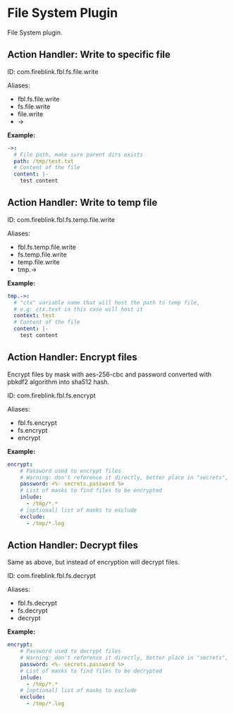 # File System Plugin

File System plugin.

## Action Handler: Write to specific file

ID: com.fireblink.fbl.fs.file.write

Aliases:
 - fbl.fs.file.write
 - fs.file.write
 - file.write
 - \->
 
**Example:**

```yaml
->: 
  # File path, make sure parent dirs exists
  path: /tmp/test.txt
  # Content of the file
  content: |-
    test content
``` 

## Action Handler: Write to temp file

ID: com.fireblink.fbl.fs.temp.file.write

Aliases:
 - fbl.fs.temp.file.write
 - fs.temp.file.write
 - temp.file.write
 - tmp.->
 
**Example:**
 
```yaml
tmp.->: 
  # "ctx" variable name that will host the path to temp file,
  # e.g: ctx.test in this case will host it
  context: test
  # Content of the file
  content: |-
    test content
``` 
 
## Action Handler: Encrypt files
 
Encrypt files by mask with aes-256-cbc and password converted with pbkdf2 algorithm into sha512 hash.

ID: com.fireblink.fbl.fs.encrypt

Aliases:
 - fbl.fs.encrypt
 - fs.encrypt
 - encrypt
 
**Example:**

```yaml
encrypt:
    # Password used to encrypt files
    # Warning: don't reference it directly, better place in "secrets", as in report it will be masked.    
    password: <%- secrets.password %>
    # List of masks to find files to be encrypted
    inlude:
      - /tmp/*.*      
    # [optional] list of masks to exclude
    exclude:
      - /tmp/*.log
```

## Action Handler: Decrypt files

Same as above, but instead of encryption will decrypt files.

ID: com.fireblink.fbl.fs.decrypt

Aliases:
 - fbl.fs.decrypt
 - fs.decrypt
 - decrypt
 
**Example:**

```yaml
encrypt:
    # Password used to decrypt files
    # Warning: don't reference it directly, better place in "secrets", as in report it will be masked.    
    password: <%- secrets.password %>
    # List of masks to find files to be decrypted
    inlude:
      - /tmp/*.*      
    # [optional] list of masks to exclude
    exclude:
      - /tmp/*.log    
```